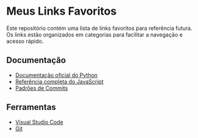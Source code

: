 # Meus Links Favoritos

Este repositório contém uma lista de links favoritos para referência futura. Os links estão organizados em categorias para facilitar a navegação e acesso rápido.
<!-- 
## Categorias
 
- [Meus Links Favoritos](#meus-links-favoritos)
  - [Categorias](#categorias)
  - [Documentação](#documentação)
  - [Ferramentas](#ferramentas) -->

<!-- ## Tutoriais -->

## Documentação

- [Documentação oficial do Python](https://docs.python.org/3/)
- [Referência completa do JavaScript](https://developer.mozilla.org/pt-BR/docs/Web/JavaScript/Reference)
- [Padrões de Commits](https://github.com/iuricode/padroes-de-commits)

## Ferramentas

- [Visual Studio Code](https://code.visualstudio.com/)
- [Git](https://git-scm.com/)

<!-- 
## Blogs
- [Blog do Stack Overflow](https://stackoverflow.blog/)

